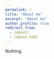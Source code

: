 ```yaml
---
permalink: /
title: "About me"
excerpt: "About me"
author_profile: true
redirect_from: 
  - /about/
  - /about.html
---
```


Nothing.
